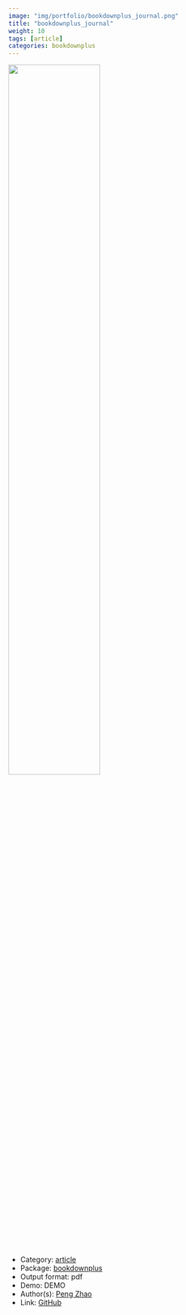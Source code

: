 ```yaml
---
image: "img/portfolio/bookdownplus_journal.png"
title: "bookdownplus_journal"
weight: 10
tags: [article]
categories: bookdownplus
---
```




<!--more-->

<p><a href="../../img/portfolio/bookdownplus_journal.png"><img class = "jf-image-shadow" src="../../img/portfolio/bookdownplus_journal.png", width="60%"></a></p>

- Category: [article](../../tags/article)
- Package: [bookdownplus](bookdownplus)
- Output format: pdf
- Demo: DEMO
- Author(s): [Peng Zhao](https://pzhao.org)
- Link: [GitHub](https://github.com/pzhaonet/bookdownplus)


